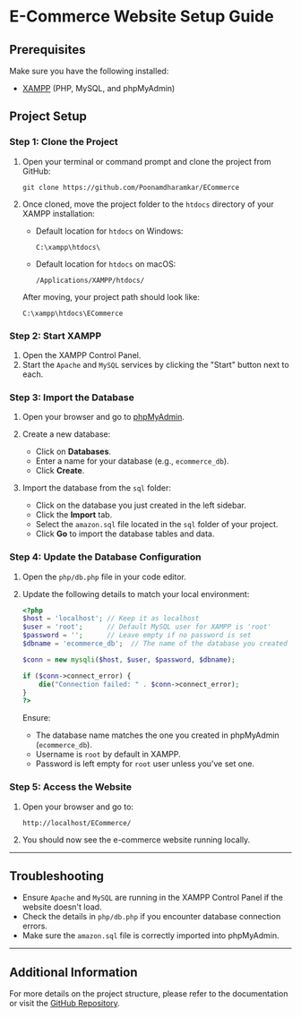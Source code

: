 
# E-Commerce Website Setup Guide

## Prerequisites

Make sure you have the following installed:
- [XAMPP](https://www.apachefriends.org/index.html) (PHP, MySQL, and phpMyAdmin)

## Project Setup

### Step 1: Clone the Project

1. Open your terminal or command prompt and clone the project from GitHub:
   ```
   git clone https://github.com/Poonamdharamkar/ECommerce
   ```
2. Once cloned, move the project folder to the `htdocs` directory of your XAMPP installation:
   - Default location for `htdocs` on Windows:
     ```
     C:\xampp\htdocs\
     ```
   - Default location for `htdocs` on macOS:
     ```
     /Applications/XAMPP/htdocs/
     ```

   After moving, your project path should look like:
   ```
   C:\xampp\htdocs\ECommerce
   ```

### Step 2: Start XAMPP

1. Open the XAMPP Control Panel.
2. Start the `Apache` and `MySQL` services by clicking the "Start" button next to each.

### Step 3: Import the Database

1. Open your browser and go to [phpMyAdmin](http://localhost/phpmyadmin).
2. Create a new database:
   - Click on **Databases**.
   - Enter a name for your database (e.g., `ecommerce_db`).
   - Click **Create**.

3. Import the database from the `sql` folder:
   - Click on the database you just created in the left sidebar.
   - Click the **Import** tab.
   - Select the `amazon.sql` file located in the `sql` folder of your project.
   - Click **Go** to import the database tables and data.

### Step 4: Update the Database Configuration

1. Open the `php/db.php` file in your code editor.
2. Update the following details to match your local environment:

   ```php
   <?php
   $host = 'localhost'; // Keep it as localhost
   $user = 'root';      // Default MySQL user for XAMPP is 'root'
   $password = '';      // Leave empty if no password is set
   $dbname = 'ecommerce_db';  // The name of the database you created

   $conn = new mysqli($host, $user, $password, $dbname);

   if ($conn->connect_error) {
       die("Connection failed: " . $conn->connect_error);
   }
   ?>
   ```

   Ensure:
   - The database name matches the one you created in phpMyAdmin (`ecommerce_db`).
   - Username is `root` by default in XAMPP.
   - Password is left empty for `root` user unless you've set one.

### Step 5: Access the Website

1. Open your browser and go to:
   ```
   http://localhost/ECommerce/
   ```

2. You should now see the e-commerce website running locally.

---

## Troubleshooting

- Ensure `Apache` and `MySQL` are running in the XAMPP Control Panel if the website doesn't load.
- Check the details in `php/db.php` if you encounter database connection errors.
- Make sure the `amazon.sql` file is correctly imported into phpMyAdmin.

---

## Additional Information

For more details on the project structure, please refer to the documentation or visit the [GitHub Repository](https://github.com/Poonamdharamkar/ECommerce).
